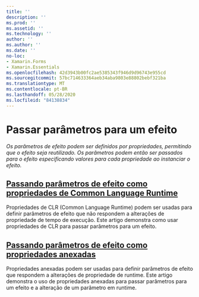 ```yaml
---
title: ''
description: ''
ms.prod: ''
ms.assetid: ''
ms.technology: ''
author: ''
ms.author: ''
ms.date: ''
no-loc:
- Xamarin.Forms
- Xamarin.Essentials
ms.openlocfilehash: 42d3943b00fc2ae5385343f946d9d96743e955cd
ms.sourcegitcommit: 57bc714633364aeb34aba9803e88802bebf321ba
ms.translationtype: MT
ms.contentlocale: pt-BR
ms.lasthandoff: 05/28/2020
ms.locfileid: "84138834"
---
```

# <a name="passing-parameters-to-an-effect"></a>Passar parâmetros para um efeito

_Os parâmetros de efeito podem ser definidos por propriedades, permitindo que o efeito seja reutilizado. Os parâmetros podem então ser passados para o efeito especificando valores para cada propriedade ao instanciar o efeito._

## <a name="passing-effect-parameters-as-common-language-runtime-properties"></a>[Passando parâmetros de efeito como propriedades de Common Language Runtime](clr-properties.md)

Propriedades de CLR (Common Language Runtime) podem ser usadas para definir parâmetros de efeito que não respondem a alterações de propriedade de tempo de execução. Este artigo demonstra como usar propriedades de CLR para passar parâmetros para um efeito.

## <a name="passing-effect-parameters-as-attached-properties"></a>[Passando parâmetros de efeito como propriedades anexadas](attached-properties.md)

Propriedades anexadas podem ser usadas para definir parâmetros de efeito que respondem a alterações de propriedade de runtime. Este artigo demonstra o uso de propriedades anexadas para passar parâmetros para um efeito e a alteração de um parâmetro em runtime.
